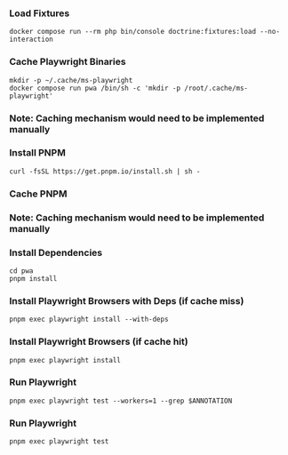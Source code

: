 ### Load Fixtures
    docker compose run --rm php bin/console doctrine:fixtures:load --no-interaction

### Cache Playwright Binaries
    mkdir -p ~/.cache/ms-playwright
    docker compose run pwa /bin/sh -c 'mkdir -p /root/.cache/ms-playwright'
### Note: Caching mechanism would need to be implemented manually

### Install PNPM
    curl -fsSL https://get.pnpm.io/install.sh | sh -

### Cache PNPM
### Note: Caching mechanism would need to be implemented manually

### Install Dependencies
    cd pwa
    pnpm install

### Install Playwright Browsers with Deps (if cache miss)
    pnpm exec playwright install --with-deps

### Install Playwright Browsers (if cache hit)
    pnpm exec playwright install

### Run Playwright
    pnpm exec playwright test --workers=1 --grep $ANNOTATION
### Run Playwright
    pnpm exec playwright test